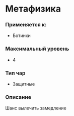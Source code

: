 # Метафизика

### Применяется к:

* Ботинки

### Максимальный уровень&#x20;

* 4

### Тип чар

* Защитные

### Описание&#x20;

Шанс вылечить замедление
